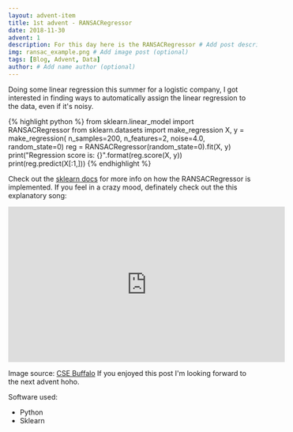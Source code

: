```yaml
---
layout: advent-item
title: 1st advent - RANSACRegressor 
date: 2018-11-30
advent: 1
description: For this day here is the RANSACRegressor # Add post description (optional)
img: ransac_example.png # Add image post (optional)
tags: [Blog, Advent, Data]
author: # Add name author (optional)
---
```


Doing some linear regression this summer for a logistic company,
I got interested in finding ways to automatically assign the linear regression to the data,
even if it's noisy.

{% highlight python %}
from sklearn.linear_model import RANSACRegressor
from sklearn.datasets import make_regression
X, y = make_regression(
       n_samples=200, n_features=2, noise=4.0, random_state=0)
reg = RANSACRegressor(random_state=0).fit(X, y)
print("Regression score is: {}".format(reg.score(X, y))
print(reg.predict(X[:1,]))
{% endhighlight %}

Check out the [sklearn docs][scikit-docs] for more info on how the RANSACRegressor is implemented. If you  feel in a crazy mood, definately check out the this explanatory song:
<iframe width="560" height="315" src="https://www.youtube.com/embed/1YNjMxxXO-E" frameborder="0" allow="accelerometer; autoplay; encrypted-media; gyroscope; picture-in-picture" allowfullscreen></iframe>


Image source: [CSE Buffalo][image-source]
If you enjoyed this post I'm looking forward to the next advent hoho.

Software used:
- Python
- Sklearn

[scikit-docs]: https://scikit-learn.org/stable/modules/generated/sklearn.linear_model.RANSACRegressor.html
[image-source]:   https://cse.buffalo.edu/~jryde/lectures/cse410/MobileRobotMapping_2.html
[ransac-talk]: https://www.youtube.com/watch?v=1YNjMxxXO-E
